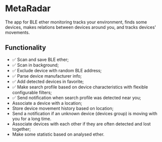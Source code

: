# MetaRadar

The app for BLE ether monitoring tracks your environment, finds some devices, makes relations between devices around you, and tracks devices' movements.

## Functionality

* ✅ Scan and save BLE ether;
* ✅ Scan in background;
* ✅ Exclude device with random BLE address;
* ✅ Parse device manufacturer info;
* ✅ Add detected devices in favorite;
* ✅ Make search profile based on device characteristics with flexible configurable filters;
* ✅ Send notification when search profile was detected near you;
* Associate a device with a location;
* Store device movement history based on location;
* Send a notification if an unknown device (devices group) is moving with you for a long time.
* Associate devices with each other if they are often detected and lost together;
* Make some statistic based on analysed ether.